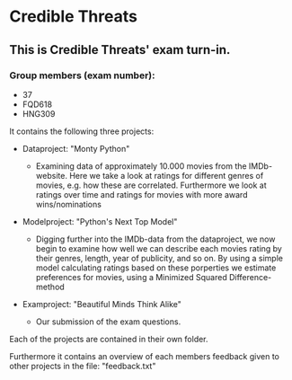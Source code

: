 # Credible Threats
## This is Credible Threats' exam turn-in.
### Group members (exam number):
* 37
* FQD618
* HNG309

It contains the following three projects:
* Dataproject: "Monty Python"
	* Examining data of approximately 10.000 movies from the IMDb-website. Here we take a look at ratings for different genres of movies, e.g. how these are correlated. Furthermore we look at ratings over time and ratings for movies with more award wins/nominations

* Modelproject: "Python's Next Top Model"
	* Digging further into the IMDb-data from the dataproject, we now begin to examine how well we can describe each movies rating by their genres, length, year of publicity, and so on. By using a simple model calculating ratings based on these porperties we estimate preferences for movies, using a Minimized Squared Difference-method

* Examproject: "Beautiful Minds Think Alike"
	* Our submission of the exam questions. 

Each of the projects are contained in their own folder.

Furthermore it contains an overview of each members feedback given to other projects in the file: "feedback.txt"